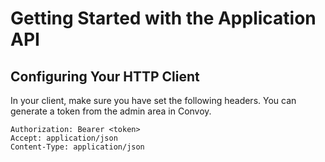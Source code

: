 # Getting Started with the Application API

## Configuring Your HTTP Client

In your client, make sure you have set the following headers. You can generate a token from the admin area in Convoy.
```http
Authorization: Bearer <token>
Accept: application/json
Content-Type: application/json
```